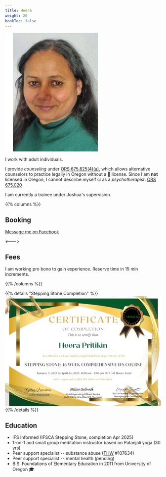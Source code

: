 ```yaml
---
title: Heera
weight: 20
bookToc: false
---
```


![Self portrait](portrait.webp)

I work with adult individuals.

I provide *counseling* under [ORS 675.825(4)(a)](https://oregon.public.law/statutes/ors_675.825), which allows alternative counselors to practice legally in Oregon without a 🪪 license. Since I am **not** licensed in Oregon, I cannot describe myself 🤐 as a *psychotherapist*. [ORS 675.020](https://oregon.public.law/statutes/ors_675.020)

I am currently a trainee under Joshua's supervision. 

{{% columns %}}

## Booking

[Message me on Facebook](https://www.facebook.com/profile.php?id=100070331018313)

<--->

## Fees

I am working pro bono to gain experience. Reserve time in 15 min increments.

{{% /columns %}}

{{% details "Stepping Stone Completion" %}}
![Stepping Stone](stepping-stones.webp)  
{{% /details %}}

## Education

- IFS Informed (IFSCA Stepping Stone, completion Apr 2025)
- 1-on-1 and small group meditation instructor based on Patanjali yoga (30 yrs)
- Peer support specialist -- substance abuse ([THW](https://traditionalhealthworkerregistry.oregon.gov/Search) #107634)
- Peer support specialist -- mental health (pending)
- B.S. Foundations of Elementary Education in 2011 from University of Oregon 🎓
